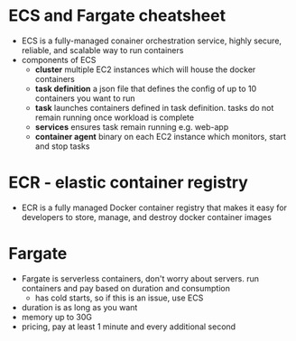 # ECS and Fargate cheatsheet

- ECS is a fully-managed conainer orchestration service, highly secure, reliable, and scalable way to run containers
- components of ECS
  - **cluster** multiple EC2 instances which will house the docker containers
  - **task definition** a json file that defines the config of up to 10 containers you want to run
  - **task** launches containers defined in task definition. tasks do not remain running once workload is complete
  - **services** ensures task remain running e.g. web-app
  - **container agent** binary on each EC2 instance which monitors, start and stop tasks

# ECR - elastic container registry

- ECR is a fully managed Docker container registry that makes it easy for developers to store, manage, and destroy docker container images

# Fargate

- Fargate is serverless containers, don't worry about servers. run containers and pay based on duration and consumption
  - has cold starts, so if this is an issue, use ECS
- duration is as long as you want
- memory up to 30G
- pricing, pay at least 1 minute and every additional second
